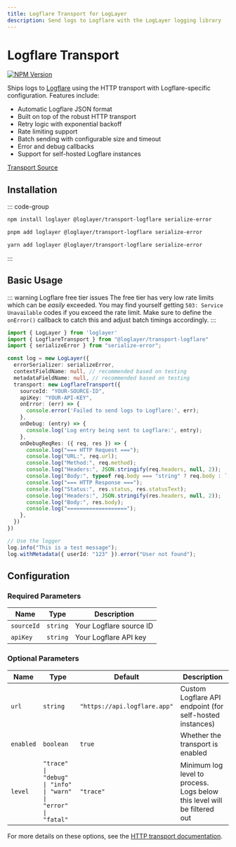 ```yaml
---
title: Logflare Transport for LogLayer
description: Send logs to Logflare with the LogLayer logging library
---
```


# Logflare Transport <Badge type="warning" text="Browser" /> <Badge type="tip" text="Server" /> <Badge type="info" text="Deno" /> <Badge type="info" text="Bun" />

[![NPM Version](https://img.shields.io/npm/v/%40loglayer%2Ftransport-logflare)](https://www.npmjs.com/package/@loglayer/transport-logflare)

Ships logs to [Logflare](https://logflare.app) using the HTTP transport with Logflare-specific configuration. Features include:

- Automatic Logflare JSON format
- Built on top of the robust HTTP transport
- Retry logic with exponential backoff
- Rate limiting support
- Batch sending with configurable size and timeout
- Error and debug callbacks
- Support for self-hosted Logflare instances

[Transport Source](https://github.com/loglayer/loglayer/tree/master/packages/transports/logflare)

## Installation

::: code-group
```bash [npm]
npm install loglayer @loglayer/transport-logflare serialize-error
```

```bash [pnpm]
pnpm add loglayer @loglayer/transport-logflare serialize-error
```

```bash [yarn]
yarn add loglayer @loglayer/transport-logflare serialize-error
```
:::

## Basic Usage

::: warning Logflare free tier issues
The free tier has very low rate limits which can be *easily* exceeded. You may find yourself
getting `503: Service Unavailable` codes if you exceed the rate limit. Make sure to define
the `onError()` callback to catch this and adjust batch timings accordingly.
:::

```typescript
import { LogLayer } from 'loglayer'
import { LogflareTransport } from "@loglayer/transport-logflare"
import { serializeError } from "serialize-error";

const log = new LogLayer({
  errorSerializer: serializeError,
  contextFieldName: null, // recommended based on testing
  metadataFieldName: null, // recommended based on testing
  transport: new LogflareTransport({
    sourceId: "YOUR-SOURCE-ID",
    apiKey: "YOUR-API-KEY",
    onError: (err) => {
      console.error('Failed to send logs to Logflare:', err);
    },
    onDebug: (entry) => {
      console.log('Log entry being sent to Logflare:', entry);
    },
    onDebugReqRes: ({ req, res }) => {
      console.log("=== HTTP Request ===");
      console.log("URL:", req.url);
      console.log("Method:", req.method);
      console.log("Headers:", JSON.stringify(req.headers, null, 2));
      console.log("Body:", typeof req.body === "string" ? req.body : `[Uint8Array: ${req.body.length} bytes]`);
      console.log("=== HTTP Response ===");
      console.log("Status:", res.status, res.statusText);
      console.log("Headers:", JSON.stringify(res.headers, null, 2));
      console.log("Body:", res.body);
      console.log("===================");
    },
  })
})

// Use the logger
log.info("This is a test message");
log.withMetadata({ userId: "123" }).error("User not found");
```

## Configuration

### Required Parameters

| Name | Type | Description |
|------|------|-------------|
| `sourceId` | `string` | Your Logflare source ID |
| `apiKey` | `string` | Your Logflare API key |

### Optional Parameters

| Name | Type | Default | Description |
|------|------|---------|-------------|
| `url` | `string` | `"https://api.logflare.app"` | Custom Logflare API endpoint (for self-hosted instances) |
| `enabled` | `boolean` | `true` | Whether the transport is enabled |
| `level` | `"trace" \| "debug" \| "info" \| "warn" \| "error" \| "fatal"` | `"trace"` | Minimum log level to process. Logs below this level will be filtered out |

<!--@include: ./_partials/http-transport-options.md-->

For more details on these options, see the [HTTP transport documentation](/transports/http#configuration).

